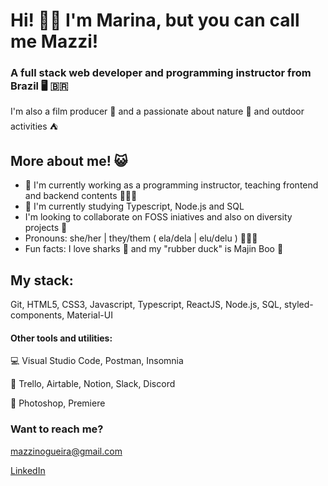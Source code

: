 # Hi! 👋🏽 I'm Marina, but you can call me Mazzi!

### A full stack web developer and programming instructor from Brazil 🖥️ 🇧🇷

I'm also a film producer 🎥 and a passionate about nature 🌿 and outdoor activities ⛺

## More about me! 😺

  - 🔭 I'm currently working as a programming instructor, teaching frontend and backend contents 🧑🏽‍🏫
  - 🌱 I'm currently studying Typescript, Node.js and SQL
  - I'm looking to collaborate on FOSS iniatives and also on diversity projects 🌈
  - Pronouns: she/her | they/them ( ela/dela | elu/delu ) 🧑🏽‍💻
  - Fun facts: I love sharks 🦈 and my "rubber duck" is Majin Boo 🦆

## My stack:

Git, HTML5, CSS3, Javascript, Typescript, ReactJS, Node.js, SQL, styled-components, Material-UI

#### Other tools and utilities:

💻 Visual Studio Code, Postman, Insomnia

🙊 Trello, Airtable, Notion, Slack, Discord

🎨 Photoshop, Premiere


### Want to reach me?

mazzinogueira@gmail.com 

[LinkedIn](https://www.linkedin.com/in/mazzinogueira/)
